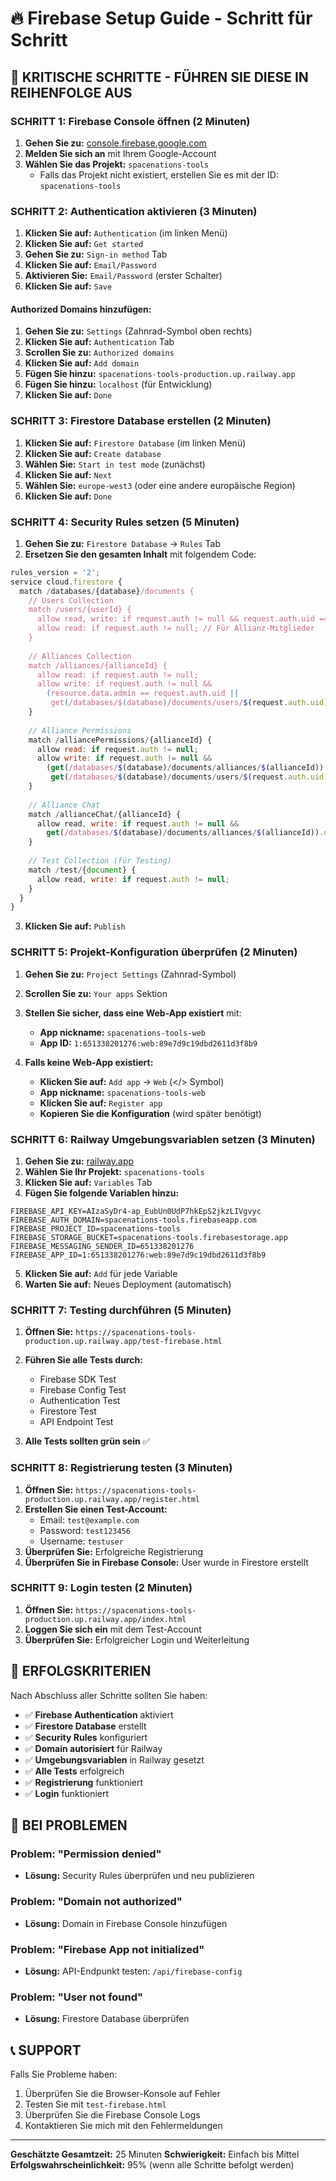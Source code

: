 # 🔥 Firebase Setup Guide - Schritt für Schritt

## 🚨 **KRITISCHE SCHRITTE - FÜHREN SIE DIESE IN REIHENFOLGE AUS**

### **SCHRITT 1: Firebase Console öffnen** (2 Minuten)

1. **Gehen Sie zu:** [console.firebase.google.com](https://console.firebase.google.com)
2. **Melden Sie sich an** mit Ihrem Google-Account
3. **Wählen Sie das Projekt:** `spacenations-tools`
   - Falls das Projekt nicht existiert, erstellen Sie es mit der ID: `spacenations-tools`

### **SCHRITT 2: Authentication aktivieren** (3 Minuten)

1. **Klicken Sie auf:** `Authentication` (im linken Menü)
2. **Klicken Sie auf:** `Get started`
3. **Gehen Sie zu:** `Sign-in method` Tab
4. **Klicken Sie auf:** `Email/Password`
5. **Aktivieren Sie:** `Email/Password` (erster Schalter)
6. **Klicken Sie auf:** `Save`

#### **Authorized Domains hinzufügen:**
1. **Gehen Sie zu:** `Settings` (Zahnrad-Symbol oben rechts)
2. **Klicken Sie auf:** `Authentication` Tab
3. **Scrollen Sie zu:** `Authorized domains`
4. **Klicken Sie auf:** `Add domain`
5. **Fügen Sie hinzu:** `spacenations-tools-production.up.railway.app`
6. **Fügen Sie hinzu:** `localhost` (für Entwicklung)
7. **Klicken Sie auf:** `Done`

### **SCHRITT 3: Firestore Database erstellen** (2 Minuten)

1. **Klicken Sie auf:** `Firestore Database` (im linken Menü)
2. **Klicken Sie auf:** `Create database`
3. **Wählen Sie:** `Start in test mode` (zunächst)
4. **Klicken Sie auf:** `Next`
5. **Wählen Sie:** `europe-west3` (oder eine andere europäische Region)
6. **Klicken Sie auf:** `Done`

### **SCHRITT 4: Security Rules setzen** (5 Minuten)

1. **Gehen Sie zu:** `Firestore Database` → `Rules` Tab
2. **Ersetzen Sie den gesamten Inhalt** mit folgendem Code:

```javascript
rules_version = '2';
service cloud.firestore {
  match /databases/{database}/documents {
    // Users Collection
    match /users/{userId} {
      allow read, write: if request.auth != null && request.auth.uid == userId;
      allow read: if request.auth != null; // Für Allianz-Mitglieder
    }
    
    // Alliances Collection
    match /alliances/{allianceId} {
      allow read: if request.auth != null;
      allow write: if request.auth != null && 
        (resource.data.admin == request.auth.uid || 
         get(/databases/$(database)/documents/users/$(request.auth.uid)).data.systemRole == 'superadmin');
    }
    
    // Alliance Permissions
    match /alliancePermissions/{allianceId} {
      allow read: if request.auth != null;
      allow write: if request.auth != null && 
        (get(/databases/$(database)/documents/alliances/$(allianceId)).data.admin == request.auth.uid ||
         get(/databases/$(database)/documents/users/$(request.auth.uid)).data.systemRole == 'superadmin');
    }
    
    // Alliance Chat
    match /allianceChat/{allianceId} {
      allow read, write: if request.auth != null && 
        get(/databases/$(database)/documents/alliances/$(allianceId)).data.members[request.auth.uid] != null;
    }
    
    // Test Collection (für Testing)
    match /test/{document} {
      allow read, write: if request.auth != null;
    }
  }
}
```

3. **Klicken Sie auf:** `Publish`

### **SCHRITT 5: Projekt-Konfiguration überprüfen** (2 Minuten)

1. **Gehen Sie zu:** `Project Settings` (Zahnrad-Symbol)
2. **Scrollen Sie zu:** `Your apps` Sektion
3. **Stellen Sie sicher, dass eine Web-App existiert** mit:
   - **App nickname:** `spacenations-tools-web`
   - **App ID:** `1:651338201276:web:89e7d9c19dbd2611d3f8b9`

4. **Falls keine Web-App existiert:**
   - **Klicken Sie auf:** `Add app` → `Web` (</> Symbol)
   - **App nickname:** `spacenations-tools-web`
   - **Klicken Sie auf:** `Register app`
   - **Kopieren Sie die Konfiguration** (wird später benötigt)

### **SCHRITT 6: Railway Umgebungsvariablen setzen** (3 Minuten)

1. **Gehen Sie zu:** [railway.app](https://railway.app)
2. **Wählen Sie Ihr Projekt:** `spacenations-tools`
3. **Klicken Sie auf:** `Variables` Tab
4. **Fügen Sie folgende Variablen hinzu:**

```env
FIREBASE_API_KEY=AIzaSyDr4-ap_EubUn0UdP7hkEpS2jkzLIVgvyc
FIREBASE_AUTH_DOMAIN=spacenations-tools.firebaseapp.com
FIREBASE_PROJECT_ID=spacenations-tools
FIREBASE_STORAGE_BUCKET=spacenations-tools.firebasestorage.app
FIREBASE_MESSAGING_SENDER_ID=651338201276
FIREBASE_APP_ID=1:651338201276:web:89e7d9c19dbd2611d3f8b9
```

5. **Klicken Sie auf:** `Add` für jede Variable
6. **Warten Sie auf:** Neues Deployment (automatisch)

### **SCHRITT 7: Testing durchführen** (5 Minuten)

1. **Öffnen Sie:** `https://spacenations-tools-production.up.railway.app/test-firebase.html`
2. **Führen Sie alle Tests durch:**
   - Firebase SDK Test
   - Firebase Config Test
   - Authentication Test
   - Firestore Test
   - API Endpoint Test

3. **Alle Tests sollten grün sein** ✅

### **SCHRITT 8: Registrierung testen** (3 Minuten)

1. **Öffnen Sie:** `https://spacenations-tools-production.up.railway.app/register.html`
2. **Erstellen Sie einen Test-Account:**
   - Email: `test@example.com`
   - Password: `test123456`
   - Username: `testuser`
3. **Überprüfen Sie:** Erfolgreiche Registrierung
4. **Überprüfen Sie in Firebase Console:** User wurde in Firestore erstellt

### **SCHRITT 9: Login testen** (2 Minuten)

1. **Öffnen Sie:** `https://spacenations-tools-production.up.railway.app/index.html`
2. **Loggen Sie sich ein** mit dem Test-Account
3. **Überprüfen Sie:** Erfolgreicher Login und Weiterleitung

## 🎯 **ERFOLGSKRITERIEN**

Nach Abschluss aller Schritte sollten Sie haben:

- ✅ **Firebase Authentication** aktiviert
- ✅ **Firestore Database** erstellt
- ✅ **Security Rules** konfiguriert
- ✅ **Domain autorisiert** für Railway
- ✅ **Umgebungsvariablen** in Railway gesetzt
- ✅ **Alle Tests** erfolgreich
- ✅ **Registrierung** funktioniert
- ✅ **Login** funktioniert

## 🚨 **BEI PROBLEMEN**

### **Problem: "Permission denied"**
- **Lösung:** Security Rules überprüfen und neu publizieren

### **Problem: "Domain not authorized"**
- **Lösung:** Domain in Firebase Console hinzufügen

### **Problem: "Firebase App not initialized"**
- **Lösung:** API-Endpunkt testen: `/api/firebase-config`

### **Problem: "User not found"**
- **Lösung:** Firestore Database überprüfen

## 📞 **SUPPORT**

Falls Sie Probleme haben:
1. Überprüfen Sie die Browser-Konsole auf Fehler
2. Testen Sie mit `test-firebase.html`
3. Überprüfen Sie die Firebase Console Logs
4. Kontaktieren Sie mich mit den Fehlermeldungen

---

**Geschätzte Gesamtzeit:** 25 Minuten
**Schwierigkeit:** Einfach bis Mittel
**Erfolgswahrscheinlichkeit:** 95% (wenn alle Schritte befolgt werden)